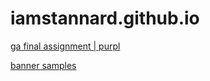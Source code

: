 # iamstannard.github.io

[ga final assignment | purpl](http://iamstannard.github.io/ga-final-assignment/)

[banner samples](http://iamstannard.github.io/banner-samples/)
